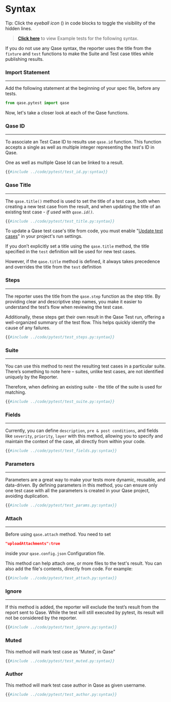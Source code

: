 # Syntax

Tip: Click the _eyeball icon_ (<i class="fa fa-eye"></i>) in code blocks to toggle the visibility of the hidden lines.

> [**Click here**](https://github.com/cskmnrpt/qase-pytest/tree/main/tests/examples) to view Example tests for the following syntax.


If you do not use any Qase syntax, the reporter uses the title from the `fixture` and `test` functions to make the Suite and Test case titles while publishing results.


### Import Statement
---
Add the following statement at the beginning of your spec file, before any tests.

```python
from qase.pytest import qase
```
Now, let's take a closer look at each of the Qase functions.

 
### Qase ID
---
To associate an Test Case ID to results use `qase.id` function. This function accepts a single as well as multiple integer representing the test's ID in Qase.

One as well as multiple Qase Id can be linked to a result. 

```python
{{#include ../code/pytest/test_id.py:syntax}}
```

### Qase Title
--- 

The `qase.title()` method is used to set the title of a test case, both when creating a new test case from the result, and when updating the title of an existing test case - *if used with `qase.id()`.*

```python
{{#include ../code/pytest/test_title.py:syntax}}
```

To update a Qase test case's title from code, you must enable "[Update test cases](https://help.qase.io/en/articles/5563702-test-runs#h_161810cf24)" in your project's run settings.

If you don’t explicitly set a title using the `qase.title` method, the title specified in the `test` definition will be used for new test cases. 

However, if the `qase.title` method is defined, it always takes precedence and overrides the title from the `test` definition


### Steps
--- 
The reporter uses the title from the `qase.step` function as the step title. By providing clear and descriptive step names, you make it easier to understand the test’s flow when reviewing the test case.

Additionally, these steps get their own result in the Qase Test run, offering a well-organized summary of the test flow. This helps quickly identify the cause of any failures.

```python
{{#include ../code/pytest/test_steps.py:syntax}}
```

### Suite
---
You can use this method to nest the resulting test cases in a particular suite. There’s something to note here – suites, unlike test cases, are not identified uniquely by the Reporter.

Therefore, when defining an existing suite - the title of the suite is used for matching.

```python
{{#include ../code/pytest/test_suite.py:syntax}}
```

### Fields
---
Currently, you can define `description`, `pre & post conditions`, and fields like `severity`, `priority`, `layer` with this method, allowing you to specify and maintain the context of the case, all directly from within your code. 

```python
{{#include ../code/pytest/test_fields.py:syntax}}
```

### Parameters
---
Parameters are a great way to make your tests more dynamic, reusable, and data-driven. By defining parameters in this method, you can ensure only one test case with all the parameters is created in your Qase project, avoiding duplication.


```python
{{#include ../code/pytest/test_params.py:syntax}}
```

### Attach
---
Before using `qase.attach` method. You need to set 
```json 
"uploadAttachments":true 
``` 
inside your `qase.config.json` Configuration file.

This method can help attach one, or more files to the test's result. You can also add the file's contents, directly from code. For example: 

```python
{{#include ../code/pytest/test_attach.py:syntax}}
```

### Ignore
---
If this method is added, the reporter will exclude the test’s result from the report sent to Qase. While the test will still executed by pytest, its result will not be considered by the reporter.

```python
{{#include ../code/pytest/test_ignore.py:syntax}}
```

### Muted
This method will mark test case as 'Muted', in Qase"

```python
{{#include ../code/pytest/test_muted.py:syntax}}
```

### Author
This method will mark test case author in Qase as given username.
```python
{{#include ../code/pytest/test_author.py:syntax}}
```
